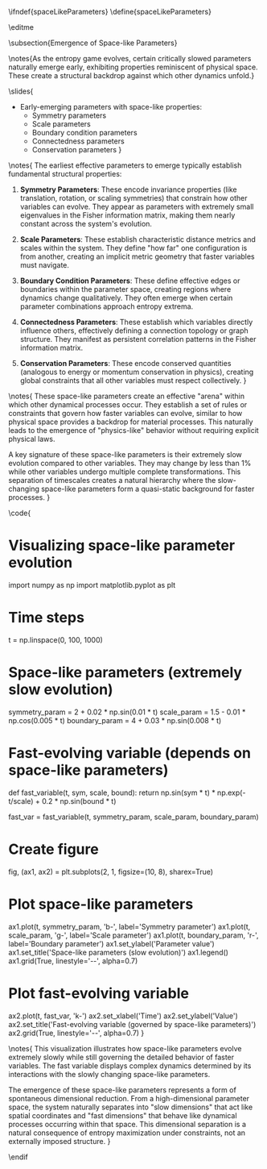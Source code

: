 \ifndef{spaceLikeParameters}
\define{spaceLikeParameters}

\editme

\subsection{Emergence of Space-like Parameters}

\notes{As the entropy game evolves, certain critically slowed parameters naturally emerge early, exhibiting properties reminiscent of physical space. These create a structural backdrop against which other dynamics unfold.}

\slides{
* Early-emerging parameters with space-like properties:
  * Symmetry parameters
  * Scale parameters
  * Boundary condition parameters
  * Connectedness parameters
  * Conservation parameters
}

\notes{
The earliest effective parameters to emerge typically establish fundamental structural properties:

1. **Symmetry Parameters**: These encode invariance properties (like translation, rotation, or scaling symmetries) that constrain how other variables can evolve. They appear as parameters with extremely small eigenvalues in the Fisher information matrix, making them nearly constant across the system's evolution.

2. **Scale Parameters**: These establish characteristic distance metrics and scales within the system. They define "how far" one configuration is from another, creating an implicit metric geometry that faster variables must navigate.

3. **Boundary Condition Parameters**: These define effective edges or boundaries within the parameter space, creating regions where dynamics change qualitatively. They often emerge when certain parameter combinations approach entropy extrema.

4. **Connectedness Parameters**: These establish which variables directly influence others, effectively defining a connection topology or graph structure. They manifest as persistent correlation patterns in the Fisher information matrix.

5. **Conservation Parameters**: These encode conserved quantities (analogous to energy or momentum conservation in physics), creating global constraints that all other variables must respect collectively.
}

\notes{
These space-like parameters create an effective "arena" within which other dynamical processes occur. They establish a set of rules or constraints that govern how faster variables can evolve, similar to how physical space provides a backdrop for material processes. This naturally leads to the emergence of "physics-like" behavior without requiring explicit physical laws.

A key signature of these space-like parameters is their extremely slow evolution compared to other variables. They may change by less than 1% while other variables undergo multiple complete transformations. This separation of timescales creates a natural hierarchy where the slow-changing space-like parameters form a quasi-static background for faster processes.
}

\code{
# Visualizing space-like parameter evolution
import numpy as np
import matplotlib.pyplot as plt

# Time steps
t = np.linspace(0, 100, 1000)

# Space-like parameters (extremely slow evolution)
symmetry_param = 2 + 0.02 * np.sin(0.01 * t)
scale_param = 1.5 - 0.01 * np.cos(0.005 * t)
boundary_param = 4 + 0.03 * np.sin(0.008 * t)

# Fast-evolving variable (depends on space-like parameters)
def fast_variable(t, sym, scale, bound):
    return np.sin(sym * t) * np.exp(-t/scale) + 0.2 * np.sin(bound * t)

fast_var = fast_variable(t, symmetry_param, scale_param, boundary_param)

# Create figure
fig, (ax1, ax2) = plt.subplots(2, 1, figsize=(10, 8), sharex=True)

# Plot space-like parameters
ax1.plot(t, symmetry_param, 'b-', label='Symmetry parameter')
ax1.plot(t, scale_param, 'g-', label='Scale parameter')
ax1.plot(t, boundary_param, 'r-', label='Boundary parameter')
ax1.set_ylabel('Parameter value')
ax1.set_title('Space-like parameters (slow evolution)')
ax1.legend()
ax1.grid(True, linestyle='--', alpha=0.7)

# Plot fast-evolving variable
ax2.plot(t, fast_var, 'k-')
ax2.set_xlabel('Time')
ax2.set_ylabel('Value')
ax2.set_title('Fast-evolving variable (governed by space-like parameters)')
ax2.grid(True, linestyle='--', alpha=0.7)
}

\notes{
This visualization illustrates how space-like parameters evolve extremely slowly while still governing the detailed behavior of faster variables. The fast variable displays complex dynamics determined by its interactions with the slowly changing space-like parameters.

The emergence of these space-like parameters represents a form of spontaneous dimensional reduction. From a high-dimensional parameter space, the system naturally separates into "slow dimensions" that act like spatial coordinates and "fast dimensions" that behave like dynamical processes occurring within that space. This dimensional separation is a natural consequence of entropy maximization under constraints, not an externally imposed structure.
} 

\endif
